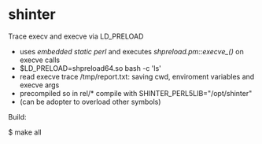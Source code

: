 # shinter

Trace execv and execve via LD_PRELOAD

 - uses *embedded static perl* and executes *shpreload.pm::execve_()* on execve calls
 - $LD_PRELOAD=shpreload64.so bash -c 'ls'
 - read execve trace /tmp/report.txt: saving cwd, enviroment variables and execve args
 - precompiled so in rel/* compile with SHINTER_PERL5LIB="/opt/shinter"
 - (can be adopter to overload other symbols)

Build:

$ make all
